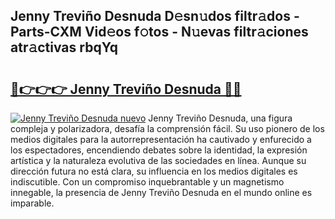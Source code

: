 ## Jenny Treviño Desnuda D𝚎sn𝚞dos filtr𝚊dos - Parts-CXM Vid𝚎os f𝚘tos - N𝚞evas filtr𝚊ciones atr𝚊ctivas rbqYq

# <h2><a href="http://mb5gzi.tromn.icu/?c=Jenny+Trevi%c3%b1o+Desnuda">🔗👉👉👉 Jenny Treviño Desnuda 🔗🔗</a></h2>

[![Jenny Treviño Desnuda nuevo](https://i.imgur.com/pEAQMta.gif)](http://mb5gzi.tromn.icu/?c=Jenny+Trevi%c3%b1o+Desnuda)
Jenny Treviño Desnuda, una figura compleja y polarizadora, desafía la comprensión fácil. Su uso pionero de los medios digitales para la autorrepresentación ha cautivado y enfurecido a los espectadores, encendiendo debates sobre la identidad, la expresión artística y la naturaleza evolutiva de las sociedades en línea. Aunque su dirección futura no está clara, su influencia en los medios digitales es indiscutible. Con un compromiso inquebrantable y un magnetismo innegable, la presencia de Jenny Treviño Desnuda en el mundo online es imparable.
